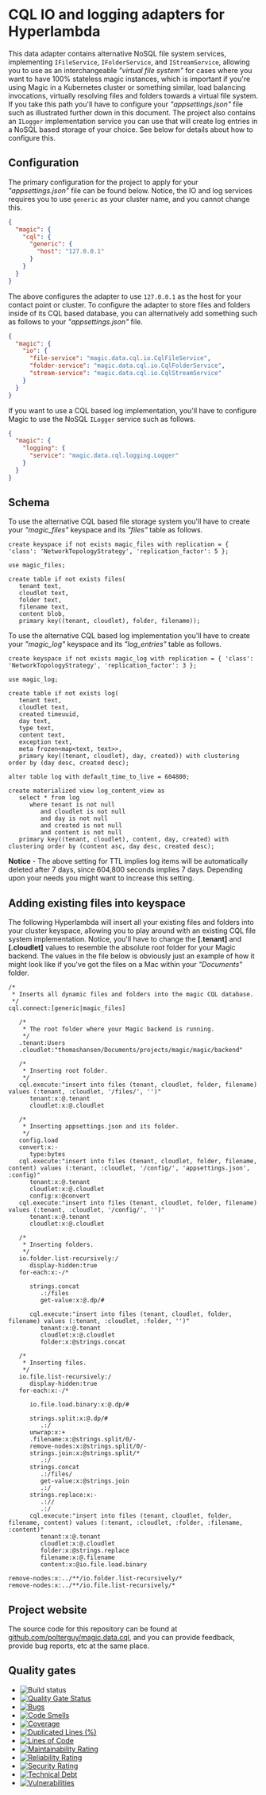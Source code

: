 
# CQL IO and logging adapters for Hyperlambda

This data adapter contains alternative NoSQL file system services, implementing `IFileService`, `IFolderService`, and
`IStreamService`, allowing you to use as an interchangeable _"virtual file system"_ for cases where you want
to have 100% stateless magic instances, which is important if you're using Magic in a Kubernetes cluster or
something similar, load balancing invocations, virtually resolving files and folders towards a virtual file system.
If you take this path you'll have to configure your _"appsettings.json"_ file such as illustrated further
down in this document. The project also contains an `ILogger` implementation service you can use that will create
log entries in a NoSQL based storage of your choice. See below for details about how to configure this.

## Configuration

The primary configuration for the project to apply for your _"appsettings.json"_ file can be found below. Notice,
the IO and log services requires you to use `generic` as your cluster name, and you cannot change this.

```json
{
  "magic": {
    "cql": {
      "generic": {
        "host": "127.0.0.1"
      }
    }
  }
}
```

The above configures the adapter to use `127.0.0.1` as the host for your contact point or cluster. To configure
the adapter to store files and folders inside of its CQL based database, you can alternatively add something such
as follows to your _"appsettings.json"_ file.

```json
{
  "magic": {
    "io": {
      "file-service": "magic.data.cql.io.CqlFileService",
      "folder-service": "magic.data.cql.io.CqlFolderService",
      "stream-service": "magic.data.cql.io.CqlStreamService"
    }
  }
}
```

If you want to use a CQL based log implementation, you'll have to configure Magic to use the NoSQL
`ILogger` service such as follows.

```json
{
  "magic": {
    "logging": {
      "service": "magic.data.cql.logging.Logger"
    }
  }
}
```

## Schema

To use the alternative CQL based file storage system you'll have to create your _"magic\_files"_ keyspace and its 
_"files"_ table as follows.

```cql
create keyspace if not exists magic_files with replication = { 'class': 'NetworkTopologyStrategy', 'replication_factor': 5 };

use magic_files;

create table if not exists files(
   tenant text,
   cloudlet text,
   folder text,
   filename text,
   content blob,
   primary key((tenant, cloudlet), folder, filename));
```

To use the alternative CQL based log implementation you'll have to create your _"magic\_log"_ keyspace and its
_"log_entries"_ table as follows.

```cql
create keyspace if not exists magic_log with replication = { 'class': 'NetworkTopologyStrategy', 'replication_factor': 3 };

use magic_log;

create table if not exists log(
   tenant text,
   cloudlet text,
   created timeuuid,
   day text,
   type text,
   content text,
   exception text,
   meta frozen<map<text, text>>,
   primary key((tenant, cloudlet), day, created)) with clustering order by (day desc, created desc);

alter table log with default_time_to_live = 604800;

create materialized view log_content_view as
   select * from log
      where tenant is not null
         and cloudlet is not null
         and day is not null
         and created is not null
         and content is not null
   primary key((tenant, cloudlet), content, day, created) with clustering order by (content asc, day desc, created desc);
```

**Notice** - The above setting for TTL implies log items will be automatically deleted after 7 days,
since 604,800 seconds implies 7 days. Depending upon your needs you might want to increase this setting.

## Adding existing files into keyspace

The following Hyperlambda will insert all your existing files and folders into your cluster keyspace, allowing you to
play around with an existing CQL file system implementation. Notice, you'll have to change the **[.tenant]** and
**[.cloudlet]** values to resemble the absolute root folder for your Magic backend. The values in the file below is
obviously just an example of how it might look like if you've got the files on a Mac within your _"Documents"_ folder.

```
/*
 * Inserts all dynamic files and folders into the magic CQL database.
 */
cql.connect:[generic|magic_files]

   /*
    * The root folder where your Magic backend is running.
    */
   .tenant:Users
   .cloudlet:"thomashansen/Documents/projects/magic/magic/backend"

   /*
    * Inserting root folder.
    */
   cql.execute:"insert into files (tenant, cloudlet, folder, filename) values (:tenant, :cloudlet, '/files/', '')"
      tenant:x:@.tenant
      cloudlet:x:@.cloudlet

   /*
    * Inserting appsettings.json and its folder.
    */
   config.load
   convert:x:-
      type:bytes
   cql.execute:"insert into files (tenant, cloudlet, folder, filename, content) values (:tenant, :cloudlet, '/config/', 'appsettings.json', :config)"
      tenant:x:@.tenant
      cloudlet:x:@.cloudlet
      config:x:@convert
   cql.execute:"insert into files (tenant, cloudlet, folder, filename) values (:tenant, :cloudlet, '/config/', '')"
      tenant:x:@.tenant
      cloudlet:x:@.cloudlet

   /*
    * Inserting folders.
    */
   io.folder.list-recursively:/
      display-hidden:true
   for-each:x:-/*

      strings.concat
         .:/files
         get-value:x:@.dp/#
      
      cql.execute:"insert into files (tenant, cloudlet, folder, filename) values (:tenant, :cloudlet, :folder, '')"
         tenant:x:@.tenant
         cloudlet:x:@.cloudlet
         folder:x:@strings.concat

   /*
    * Inserting files.
    */
   io.file.list-recursively:/
      display-hidden:true
   for-each:x:-/*

      io.file.load.binary:x:@.dp/#
   
      strings.split:x:@.dp/#
         .:/
      unwrap:x:+
      .filename:x:@strings.split/0/-
      remove-nodes:x:@strings.split/0/-
      strings.join:x:@strings.split/*
         .:/
      strings.concat
         .:/files/
         get-value:x:@strings.join
         .:/
      strings.replace:x:-
         .://
         .:/
      cql.execute:"insert into files (tenant, cloudlet, folder, filename, content) values (:tenant, :cloudlet, :folder, :filename, :content)"
         tenant:x:@.tenant
         cloudlet:x:@.cloudlet
         folder:x:@strings.replace
         filename:x:@.filename
         content:x:@io.file.load.binary

remove-nodes:x:../**/io.folder.list-recursively/*
remove-nodes:x:../**/io.file.list-recursively/*
```

## Project website

The source code for this repository can be found at [github.com/polterguy/magic.data.cql](https://github.com/polterguy/magic.data.common), and you can provide feedback, provide bug reports, etc at the same place.

## Quality gates

- ![Build status](https://github.com/polterguy/magic.data.cql/actions/workflows/build.yaml/badge.svg)
- [![Quality Gate Status](https://sonarcloud.io/api/project_badges/measure?project=polterguy_magic.data.cql&metric=alert_status)](https://sonarcloud.io/dashboard?id=polterguy_magic.data.cql)
- [![Bugs](https://sonarcloud.io/api/project_badges/measure?project=polterguy_magic.data.cql&metric=bugs)](https://sonarcloud.io/dashboard?id=polterguy_magic.data.cql)
- [![Code Smells](https://sonarcloud.io/api/project_badges/measure?project=polterguy_magic.data.cql&metric=code_smells)](https://sonarcloud.io/dashboard?id=polterguy_magic.data.cql)
- [![Coverage](https://sonarcloud.io/api/project_badges/measure?project=polterguy_magic.data.cql&metric=coverage)](https://sonarcloud.io/dashboard?id=polterguy_magic.data.cql)
- [![Duplicated Lines (%)](https://sonarcloud.io/api/project_badges/measure?project=polterguy_magic.data.cql&metric=duplicated_lines_density)](https://sonarcloud.io/dashboard?id=polterguy_magic.data.cql)
- [![Lines of Code](https://sonarcloud.io/api/project_badges/measure?project=polterguy_magic.data.cql&metric=ncloc)](https://sonarcloud.io/dashboard?id=polterguy_magic.data.cql)
- [![Maintainability Rating](https://sonarcloud.io/api/project_badges/measure?project=polterguy_magic.data.cql&metric=sqale_rating)](https://sonarcloud.io/dashboard?id=polterguy_magic.data.cql)
- [![Reliability Rating](https://sonarcloud.io/api/project_badges/measure?project=polterguy_magic.data.cql&metric=reliability_rating)](https://sonarcloud.io/dashboard?id=polterguy_magic.data.cql)
- [![Security Rating](https://sonarcloud.io/api/project_badges/measure?project=polterguy_magic.data.cql&metric=security_rating)](https://sonarcloud.io/dashboard?id=polterguy_magic.data.cql)
- [![Technical Debt](https://sonarcloud.io/api/project_badges/measure?project=polterguy_magic.data.cql&metric=sqale_index)](https://sonarcloud.io/dashboard?id=polterguy_magic.data.cql)
- [![Vulnerabilities](https://sonarcloud.io/api/project_badges/measure?project=polterguy_magic.data.cql&metric=vulnerabilities)](https://sonarcloud.io/dashboard?id=polterguy_magic.data.cql)
